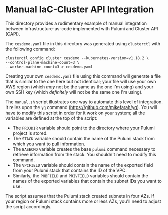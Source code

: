 # Manual IaC-Cluster API Integration

This directory provides a rudimentary example of manual integration between infrastructure-as-code implemented with Pulumi and Cluster API (CAPI).

The `cesdemo.yaml` file in this directory was generated using `clusterctl` with the following command:

    clusterctl config cluster cesdemo --kubernetes-version=v1.18.2 \
    --control-plane-machine-count=3 \
    --worker-machine-count=3 > cesdemo.yaml

Creating your own `cesdemo.yaml` file using this command will generate a file that is similar to the one here but not identical; your file will use your own AWS region (which _may_ not be the same as the one I'm using) and your own SSH key (which _definitely_ will not be the same one I'm using).

The `manual.sh` script illustrates one way to automate this level of integration. It relies upon the `yq` command (https://github.com/mikefarah/yq). You will have to modify this script in order for it work on your system; all the variables are defined at the top of the script:

* The `PROJDIR` variable should point to the directory where your Pulumi project is stored.
* The `STACK` variable should contain the name of the Pulumi stack from which you want to pull information.
* The `BASECMD` variable creates the base `pulumi` command necessary to retrieve information from the stack. You shouldn't need to modify this command.
* The `VPCFIELD` variable should contain the name of the exported field from your Pulumi stack that contains the ID of the VPC.
* Similarly, the `PUBFIELD` and `PRIVFIELD` variables should contain the names of the exported variables that contain the subnet IDs you want to use.

The script assumes that the Pulumi stack created subnets in four AZs. If your region or Pulumi stack contains more or less AZs, you'll need to adjust the script accordingly.
